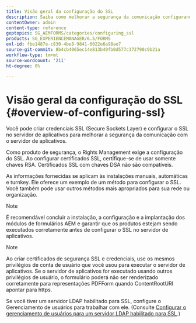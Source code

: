 ```yaml
---
title: Visão geral da configuração do SSL
description: Saiba como melhorar a segurança da comunicação configurando o SSL.
contentOwner: admin
content-type: reference
geptopics: SG_AEMFORMS/categories/configuring_ssl
products: SG_EXPERIENCEMANAGER/6.5/FORMS
exl-id: fbe1487e-c830-4be8-9841-6022e6a98ae7
source-git-commit: 8b4cb4065ec14e813b49fb0d577c372790c9b21a
workflow-type: tm+mt
source-wordcount: '211'
ht-degree: 0%

---
```


# Visão geral da configuração do SSL {#overview-of-configuring-ssl}

Você pode criar credenciais SSL (Secure Sockets Layer) e configurar o SSL no servidor de aplicativos para melhorar a segurança da comunicação com o servidor de aplicativos.

Como produto de segurança, o Rights Management exige a configuração do SSL. Ao configurar certificados SSL, certifique-se de usar somente chaves RSA. Certificados SSL com chaves DSA não são compatíveis.

As informações fornecidas se aplicam às instalações manuais, automáticas e turnkey. Ele oferece um exemplo de um método para configurar o SSL. Você também pode usar outros métodos mais apropriados para sua rede ou organização.

>[!NOTE]
>
>É recomendável concluir a instalação, a configuração e a implantação dos módulos de formulários AEM e garantir que os produtos estejam sendo executados corretamente antes de configurar o SSL no servidor de aplicativos.

>[!NOTE]
>
>Ao criar certificados de segurança SSL e credenciais, use os mesmos privilégios de conta de usuário que você usou para executar o servidor de aplicativos. Se o servidor de aplicativos for executado usando outros privilégios de usuário, o formulário poderá não ser renderizado corretamente para representações PDFForm quando ContentRootURI apontar para https.

Se você tiver um servidor LDAP habilitado para SSL, configure o Gerenciamento de usuários para trabalhar com ele. (Consulte [Configurar o gerenciamento de usuários para um servidor LDAP habilitado para SSL](/help/forms/using/admin-help/configure-user-management-ssl-enabled.md#configure-user-management-for-an-ssl-enabled-ldap-server).)
